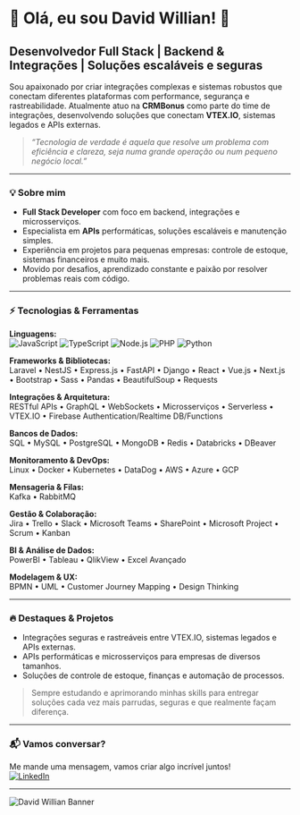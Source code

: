 # 👋 Olá, eu sou David Willian! 🚀

## Desenvolvedor Full Stack | Backend & Integrações | Soluções escaláveis e seguras

Sou apaixonado por criar integrações complexas e sistemas robustos que conectam diferentes plataformas com performance, segurança e rastreabilidade. Atualmente atuo na **CRMBonus** como parte do time de integrações, desenvolvendo soluções que conectam **VTEX.IO**, sistemas legados e APIs externas.

> _“Tecnologia de verdade é aquela que resolve um problema com eficiência e clareza, seja numa grande operação ou num pequeno negócio local.”_

---

### 💡 Sobre mim

- **Full Stack Developer** com foco em backend, integrações e microsserviços.
- Especialista em **APIs** performáticas, soluções escaláveis e manutenção simples.
- Experiência em projetos para pequenas empresas: controle de estoque, sistemas financeiros e muito mais.
- Movido por desafios, aprendizado constante e paixão por resolver problemas reais com código.

---

### ⚡ Tecnologias & Ferramentas

**Linguagens:**  
![JavaScript](https://img.shields.io/badge/-JavaScript-F7DF1E?logo=javascript&logoColor=black) ![TypeScript](https://img.shields.io/badge/-TypeScript-3178C6?logo=typescript&logoColor=white) ![Node.js](https://img.shields.io/badge/-Node.js-339933?logo=node.js&logoColor=white) ![PHP](https://img.shields.io/badge/-PHP-777BB4?logo=php&logoColor=white) ![Python](https://img.shields.io/badge/-Python-3776AB?logo=python&logoColor=white)

**Frameworks & Bibliotecas:**  
Laravel • NestJS • Express.js • FastAPI • Django • React • Vue.js • Next.js • Bootstrap • Sass • Pandas • BeautifulSoup • Requests

**Integrações & Arquitetura:**  
RESTful APIs • GraphQL • WebSockets • Microsserviços • Serverless • VTEX.IO • Firebase Authentication/Realtime DB/Functions

**Bancos de Dados:**  
SQL • MySQL • PostgreSQL • MongoDB • Redis • Databricks • DBeaver

**Monitoramento & DevOps:**  
Linux • Docker • Kubernetes • DataDog • AWS • Azure • GCP

**Mensageria & Filas:**  
Kafka • RabbitMQ

**Gestão & Colaboração:**  
Jira • Trello • Slack • Microsoft Teams • SharePoint • Microsoft Project • Scrum • Kanban

**BI & Análise de Dados:**  
PowerBI • Tableau • QlikView • Excel Avançado

**Modelagem & UX:**  
BPMN • UML • Customer Journey Mapping • Design Thinking

---

### 🔥 Destaques & Projetos

- Integrações seguras e rastreáveis entre VTEX.IO, sistemas legados e APIs externas.
- APIs performáticas e microsserviços para empresas de diversos tamanhos.
- Soluções de controle de estoque, finanças e automação de processos.

> Sempre estudando e aprimorando minhas skills para entregar soluções cada vez mais parrudas, seguras e que realmente façam diferença.

---

### 📬 Vamos conversar?

Me mande uma mensagem, vamos criar algo incrível juntos!  
[![LinkedIn](https://img.shields.io/badge/LinkedIn-blue?logo=linkedin&style=flat-square)](https://www.linkedin.com/in/david-willian-de-carvalho-81855b372)

---

![David Willian Banner](https://img.shields.io/badge/FullStack-Developer-blue?style=flat-square)
